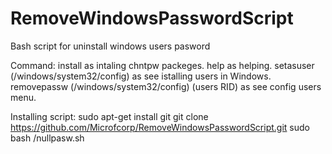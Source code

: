 # RemoveWindowsPasswordScript
Bash script for uninstall windows users pasword

Command:
install as intaling chntpw packeges.
help as helping.
setasuser (/windows/system32/config) as see istalling users in Windows.
removepassw (/windows/system32/config) (users RID) as see config users menu.

Installing script:
sudo apt-get install git
git clone https://github.com/Microfcorp/RemoveWindowsPasswordScript.git
sudo bash /nullpasw.sh
